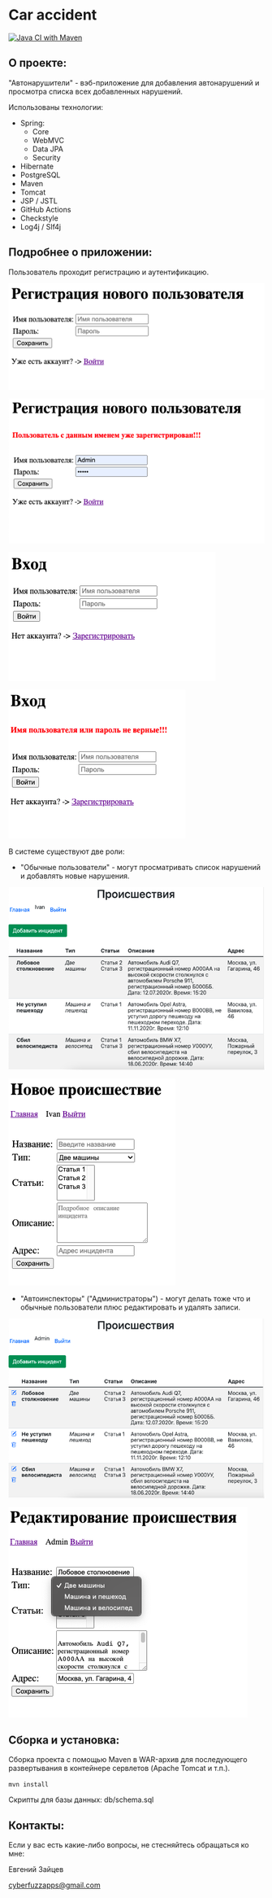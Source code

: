 # Car accident

[![Java CI with Maven](https://github.com/CyberfuzZ-Apps/job4j_car_accident/actions/workflows/maven.yml/badge.svg)](https://github.com/CyberfuzZ-Apps/job4j_car_accident/actions/workflows/maven.yml)

## О проекте:

"Автонарушители" - вэб-приложение для добавления автонарушений 
и просмотра списка всех добавленных нарушений. 

Использованы технологии:

- Spring:
  - Core
  - WebMVC
  - Data JPA
  - Security
- Hibernate
- PostgreSQL
- Maven
- Tomcat
- JSP / JSTL
- GitHub Actions
- Checkstyle
- Log4j / Slf4j

## Подробнее о приложении:

Пользователь проходит регистрацию и аутентификацию.

![](images/reg1.png)

![](images/reg2.png)

![](images/login1.png)

![](images/login2.png)

В системе существуют две роли: 
- "Обычные пользователи" - могут просматривать список нарушений и
добавлять новые нарушения.

![](images/table_user.png)

![](images/create.png)

- "Автоинспекторы" ("Администраторы") - могут делать тоже что 
и обычные пользователи плюс редактировать и удалять записи.

![](images/table_admin.png)

![](images/edit.png)

## Сборка и установка:

Сборка проекта с помощью Maven в WAR-архив для последующего
развертывания в контейнере сервлетов (Apache Tomcat и т.п.).

`mvn install`

Скрипты для базы данных: db/schema.sql

## Контакты:
Если у вас есть какие-либо вопросы, не стесняйтесь обращаться ко мне:

Евгений Зайцев

[cyberfuzzapps@gmail.com](mailto:cyberfuzzapps@gmail.com)

